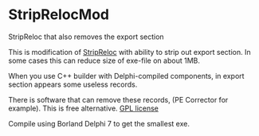 StripRelocMod
=============

StripReloc that also removes the export section

This is modification of [StripReloc](http://www.jrsoftware.org/striprlc.php) with ability to strip out export section.
In some cases this can reduce size of exe-file on about 1MB.

When you use C++ builder with Delphi-compiled components, in export section appears some useless records.

There is software that can remove these records, (PE Corrector for example).
This is free alternative. [GPL license](http://www.gnu.org/copyleft/gpl.html)

Compile using Borland Delphi 7 to get the smallest exe.
